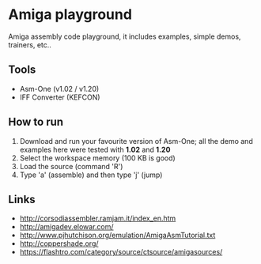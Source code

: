 # Amiga playground

Amiga assembly code playground, it includes examples, simple demos, trainers, etc..

## Tools

* Asm-One (v1.02 / v1.20)
* IFF Converter (KEFCON)

## How to run 

1. Download and run your favourite version of Asm-One; all the demo and examples here were tested with **1.02** and **1.20**
2. Select the workspace memory (100 KB is good)
3. Load the source (command 'R')
4. Type 'a' (assemble) and then type 'j' (jump)

## Links

* http://corsodiassembler.ramjam.it/index_en.htm
* http://amigadev.elowar.com/
* http://www.pjhutchison.org/emulation/AmigaAsmTutorial.txt
* http://coppershade.org/
* https://flashtro.com/category/source/ctsource/amigasources/
